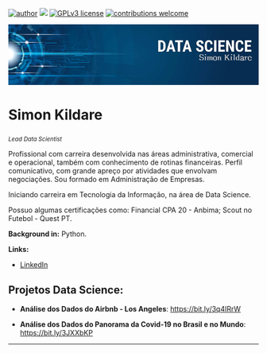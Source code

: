 [![author](https://img.shields.io/badge/author-simonkildare-red.svg)](https://www.linkedin.com/in/simon-kildare-182920182/) [![](https://img.shields.io/badge/python-3.7+-blue.svg)](https://www.python.org/downloads/release/python-379/) [![GPLv3 license](https://img.shields.io/badge/License-GPLv3-blue.svg)](http://perso.crans.org/besson/LICENSE.html) [![contributions welcome](https://img.shields.io/badge/contributions-welcome-brightgreen.svg?style=flat)](https://github.com/simonkildare/)

<p align="center">
  <img src="./banner ds.png" >
</p>


# Simon Kildare
<sub>*Lead Data Scientist* </sub>

Profissional com carreira desenvolvida nas áreas administrativa, comercial e operacional, também com conhecimento de rotinas financeiras. Perfil comunicativo, com grande apreço por atividades que envolvam negociações. Sou formado em Administração de Empresas.
 
Iniciando carreira em Tecnologia da Informação, na área de Data Science.

Possuo algumas certificações como: Financial CPA 20 - Anbima; Scout no Futebol - Quest PT.

**Background in:** Python.

**Links:**
* [LinkedIn](https://www.linkedin.com/in/simon-kildare-182920182/)



## Projetos Data Science: 
 
* **Análise dos Dados do Airbnb - Los Angeles**: https://bit.ly/3q4IRrW

* **Análise dos Dados do Panorama da Covid-19 no Brasil e no Mundo**: https://bit.ly/3JXXbKP
---

